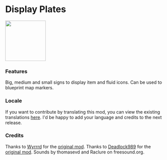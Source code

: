 # Display Plates

<img src="https://raw.githubusercontent.com/Flydiverny/IndustrialDisplayPlates/master/thumbnail.png" width="128" height="128">

### Features

Big, medium and small signs to display item and fluid icons. Can be used to blueprint map markers.

### Locale

If you want to contribute by translating this mod, you can view the existing translations [here](https://github.com/Flydiverny/IndustrialDisplayPlates/tree/master/locale). I'd be happy to add your language and credits to the next release.

### Credits

Thanks to [Wyrrrd](https://mods.factorio.com/user/Wyrrrd) for the [original mod](https://mods.factorio.com/mod/IndustrialDisplayPlates).
Thanks to [Deadlock989](https://mods.factorio.com/user/Deadlock989) for the [original mod](https://mods.factorio.com/mod/IndustrialDisplays).
Sounds by thomasevd and Raclure on freesound.org.
